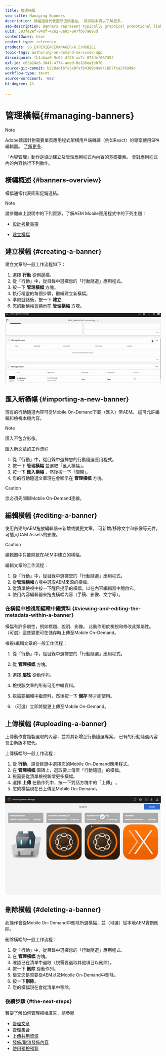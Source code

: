 ```yaml
---
title: 管理橫幅
seo-title: Managing Banners
description: 橫幅通常代表圖形促銷連結。 請詳閱本頁以了解更多。
seo-description: Banners represent typically graphical promotional links. Follow this page to learn more.
uuid: 593fe2ef-84df-42e2-8a03-897fb67a896d
contentOwner: User
content-type: reference
products: SG_EXPERIENCEMANAGER/6.5/MOBILE
topic-tags: authoring-on-demand-services-app
discoiquuid: fb1abaa0-9c02-4f20-aa7c-073def067452
exl-id: c65a24e6-3041-4774-aeed-8e188ea19b78
source-git-commit: b220adf6fa3e9faf94389b9a9416b7fca2f89d9d
workflow-type: tm+mt
source-wordcount: '662'
ht-degree: 1%

---
```


# 管理橫幅{#managing-banners}

>[!NOTE]
>
>Adobe建議針對需要單頁應用程式架構用戶端轉譯（例如React）的專案使用SPA編輯器。 [了解更多](/help/sites-developing/spa-overview.md).

「內容管理」動作是協助建立及管理應用程式內內容的基礎要素。 會對應用程式內的內容執行下列動作。

## 橫幅概述 {#banners-overview}

橫幅通常代表圖形促銷連結。

>[!NOTE]
>
>請參閱線上說明中的下列資源，了解AEM Mobile應用程式中的下列主題：
>
>* [設計考量事項](https://helpx.adobe.com/digital-publishing-solution/help/design-app.html)
>
>* [建立橫幅](https://helpx.adobe.com/digital-publishing-solution/help/creating-banners.html)
>


## 建立橫幅 {#creating-a-banner}

建立文章的一般工作流程如下：

1. 選擇 **行動** 從側邊欄。
1. 從「行動」中，從目錄中選擇您的「行動隨選」應用程式。
1. 按一下 **管理橫幅** 方塊。
1. 執行精靈的每個步驟，繼續建立新橫幅。
1. 準備就緒後，按一下 **建立**.
1. 您的新橫幅會顯示在 **管理橫幅** 方塊。

![chlimage_1-6](assets/chlimage_1-6.gif)

## 匯入新橫幅 {#importing-a-new-banner}

現有的行動隨選內容可從Mobile On-Demand下載（匯入）至AEM。 這可允許編輯和檢視本機內容。

>[!NOTE]
>
>匯入不包含影像。

匯入新文章的工作流程

1. 從「行動」中，從目錄中選擇您的行動隨選應用程式。
1. 按一下 **管理橫幅** 並選取「匯入橫幅」。
1. 按一下 **匯入橫幅** ，然後按一下「關閉」。
1. 您的行動隨選文章現在會顯示在 **管理橫幅** 方塊。

>[!CAUTION]
>
>您必須先關聯Mobile On-Demand連線。

## 編輯橫幅 {#editing-a-banner}

使用內建的AEM拖放編輯器來新增或變更文章。 可新增/移除文字和影像等元件。 可插入DAM Assets的影像。

>[!CAUTION]
>
>編輯器中只能開啟在AEM中建立的橫幅。

編輯文章的工作流程：

1. 從「行動」中，從目錄中選擇您的「行動隨選」應用程式。
1. 從**管理橫幅**方塊中選取AEM來源的橫幅。
1. 從清單檢視中按一下醒目提示的橫幅，以在內容編輯器中開啟它。
1. 使用內容編輯器來拖曳橫幅內容（手稿、影像、文字等）。

### 在橫幅中檢視和編輯中繼資料 {#viewing-and-editing-the-metadata-within-a-banner}

橫幅有許多屬性，例如標題、說明、影像。 此動作用於檢視和修改此類屬性。 （可選）這些變更可在儲存時上傳至Mobile On-Demand。

檢視/編輯文章的一般工作流程：

1. 從「行動」中，從目錄中選擇您的「行動隨選」應用程式。
1. 從 **管理橫幅** 方塊。

1. 選擇 **屬性** 從動作列。
1. 檢視該文章的所有可用中繼資料。
1. 視需要編輯中繼資料，然後按一下 **儲存** 時才能使用。
1. （可選）立即將變更上傳至Mobile On-Demand。

## 上傳橫幅 {#uploading-a-banner}

上傳動作會複製選取的內容，並將其新增至行動隨選專案。 已有的行動隨選內容會由新版本取代。

上傳橫幅的一般工作流程：

1. 從 **行動**，請從目錄中選擇您的Mobile On-Demand應用程式。
1. 在 **管理橫幅** 圖磚上，選取要上傳至「行動隨選」的橫幅。
1. 視需要從清單檢視新增更多橫幅。
1. 選擇 **上傳** 在動作列中，按一下對話方塊中的「上傳」 。
1. 您的橫幅現在已上傳至Mobile On-Demand。

![chlimage_1-7](assets/chlimage_1-7.gif)

## 刪除橫幅 {#deleting-a-banner}

此操作會從Mobile On-Demand中刪除所選橫幅，並（可選）從本地AEM實例刪除。

刪除橫幅的一般工作流程：

1. 從「行動」中，從目錄中選擇您的「行動隨選」應用程式。
1. 在 **管理橫幅** 方塊。
1. 確認已在清單中選取（視需要選取其他項目以刪除）。
1. 按一下 **刪除** 從動作列。
1. 檢查您是否要從AEM以及Mobile On-Demand中刪除。
1. 按一下&#x200B;**刪除**。
1. 您的橫幅現在會從清單中移除。

### 後續步驟 {#the-next-steps}

若要了解如何管理橫幅廣告，請參閱

* [管理文章](/help/mobile/mobile-on-demand-managing-articles.md)
* [管理集合](/help/mobile/mobile-on-demand-managing-collections.md)
* [上傳共用資源](/help/mobile/mobile-on-demand-shared-resources.md)
* [發佈/取消發佈內容](/help/mobile/mobile-on-demand-publishing-unpublishing.md)
* [使用預檢預覽](/help/mobile/aem-mobile-manage-ondemand-services.md)
